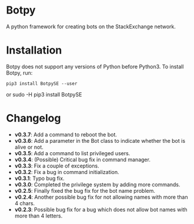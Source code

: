 # Botpy

A python framework for creating bots on the StackExchange network. 

# Installation

Botpy does not support any versions of Python before Python3. To install Botpy, run:

    pip3 install BotpySE --user

or
    sudo -H pip3 install BotpySE

# Changelog

 - **v0.3.7**: Add a command to reboot the bot.
 - **v0.3.6**: Add a parameter in the Bot class to indicate whether the bot is alive or not.
 - **v0.3.5**: Add a command to list privileged users.
 - **v0.3.4**: (Possible) Critical bug fix in command manager.
 - **v0.3.3**: Fix a couple of exceptions.
 - **v0.3.2**: Fix a bug in command initialization. 
 - **v0.3.1**: Typo bug fix.
 - **v0.3.0**: Completed the privilege system by adding more commands.
 - **v0.2.5**: Finally fixed the bug fix for the bot name problem.
 - **v0.2.4**: Another possible bug fix for not allowing names with more than 4 chars.
 - **v0.2.3**: Possible bug fix for a bug which does not allow bot names with more than 4 letters.
